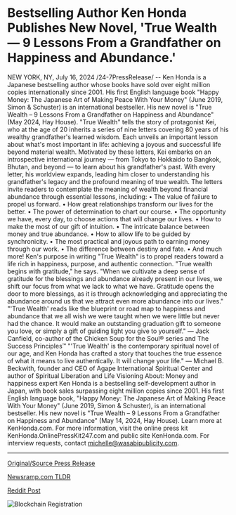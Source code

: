 # Bestselling Author Ken Honda Publishes New Novel, 'True Wealth — 9 Lessons From a Grandfather on Happiness and Abundance.'

NEW YORK, NY, July 16, 2024 /24-7PressRelease/ -- Ken Honda is a Japanese bestselling author whose books have sold over eight million copies internationally since 2001. His first English language book "Happy Money: The Japanese Art of Making Peace With Your Money" (June 2019, Simon & Schuster) is an international bestseller. His new novel is "True Wealth – 9 Lessons From a Grandfather on Happiness and Abundance" (May 2024, Hay House).  "True Wealth" tells the story of protagonist Kei, who at the age of 20 inherits a series of nine letters covering 80 years of his wealthy grandfather's learned wisdom. Each unveils an important lesson about what's most important in life: achieving a joyous and successful life beyond material wealth.  Motivated by these letters, Kei embarks on an introspective international journey — from Tokyo to Hokkaido to Bangkok, Bhutan, and beyond — to learn about his grandfather's past. With every letter, his worldview expands, leading him closer to understanding his grandfather's legacy and the profound meaning of true wealth. The letters invite readers to contemplate the meaning of wealth beyond financial abundance through essential lessons, including:  •	The value of failure to propel us forward. •	How great relationships transform our lives for the better. •	The power of determination to chart our course. •	The opportunity we have, every day, to choose actions that will change our lives. •	 How to make the most of our gift of intuition. •	The intricate balance between money and true abundance. •	How to allow life to be guided by synchronicity. •	The most practical and joyous path to earning money through our work. •	The difference between destiny and fate. •	And much more!  Ken's purpose in writing "True Wealth" is to propel readers toward a life rich in happiness, purpose, and authentic connection.  "True wealth begins with gratitude," he says. "When we cultivate a deep sense of gratitude for the blessings and abundance already present in our lives, we shift our focus from what we lack to what we have. Gratitude opens the door to more blessings, as it is through acknowledging and appreciating the abundance around us that we attract even more abundance into our lives."  "'True Wealth' reads like the blueprint or road map to happiness and abundance that we all wish we were taught when we were little but never had the chance. It would make an outstanding graduation gift to someone you love, or simply a gift of guiding light you give to yourself." — Jack Canfield, co-author of the Chicken Soup for the Soul® series and The Success Principles™  "'True Wealth' is the contemporary spiritual novel of our age, and Ken Honda has crafted a story that touches the true essence of what it means to live authentically. It will change your life." — Michael B. Beckwith, founder and CEO of Agape International Spiritual Center and author of Spiritual Liberation and Life Visioning  About: Money and happiness expert Ken Honda is a bestselling self-development author in Japan, with book sales surpassing eight million copies since 2001. His first English language book, "Happy Money: The Japanese Art of Making Peace With Your Money" (June 2019, Simon & Schuster), is an international bestseller. His new novel is "True Wealth – 9 Lessons From a Grandfather on Happiness and Abundance" (May 14, 2024, Hay House). Learn more at KenHonda.com.  For more information, visit the online press kit KenHonda.OnlinePressKit247.com and public site KenHonda.com. For interview requests, contact michelle@wasabipublicity.com. 

---

[Original/Source Press Release](https://www.24-7pressrelease.com/press-release/512548/bestselling-author-ken-honda-publishes-new-novel-true-wealth-9-lessons-from-a-grandfather-on-happiness-and-abundance)
                    

[Newsramp.com TLDR](None) 



[Reddit Post](https://www.reddit.com/r/BookNews/comments/1e4idgr/bestselling_author_ken_honda_releases_true_wealth/) 



![Blockchain Registration](https://cdn.newsramp.app/24-7PressRelease/qrcode/247/16/flaxvSiX.webp)